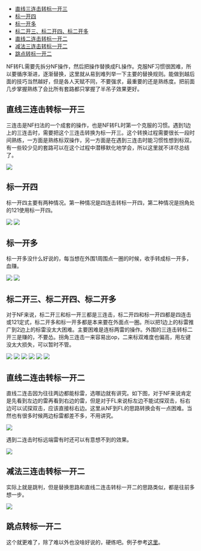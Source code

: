 - [直线三连击转标一开三](#直线三连击转标一开三)
- [标一开四](#标一开四)
- [标一开多](#标一开多)
- [标二开三、标二开四、标二开多](#标二开三标二开四标二开多)
- [直线二连击转标一开二](#直线二连击转标一开二)
- [减法三连击转标一开二](#减法三连击转标一开二)
- [跳点转标一开二](#跳点转标一开二)

NF转FL需要先拆分NF操作，然后把操作替换成FL操作。克服NF习惯很困难，所以要循序渐进，逐渐替换，这里就从易到难列举一下主要的替换规则。能做到越后面的技巧当然越好，但是各人天赋不同，不要强求，最重要的还是熟练度。把前面几步掌握熟练了会比所有套路都只掌握了半吊子效果更好。

## 直线三连击转标一开三
三连击是NF扫法的一个成套的操作，也是NF转FL时第一个克服的习惯。遇到1边上的三连击时，需要把这个三连击转换为标一开三。这个转换过程需要很长一段时间熟练，一方面是熟练标双操作，另一方面是在遇到三连击时能习惯性想到标双。有一些较少见的套路可以在这个过程中潜移默化地学会，所以这里就不详尽总结了。

![](https://github.com/putianyi889/Minesweeper-makes-me-happy/blob/main/wiki/images/Road-of-Minesweeper/标一开三1.png)

## 标一开四
标一开四主要有两种情况。第一种情况是四连击转标一开四，第二种情况是拐角处的121使用标一开四。

![](https://github.com/putianyi889/Minesweeper-makes-me-happy/blob/main/wiki/images/Road-of-Minesweeper/标一开四2.png)
![](https://github.com/putianyi889/Minesweeper-makes-me-happy/blob/main/wiki/images/Road-of-Minesweeper/标一开四1.png)

## 标一开多
标一开多没什么好说的，每当想在外围1周围点一圈的时候，收手转成标一开多，血赚。

![](https://github.com/putianyi889/Minesweeper-makes-me-happy/blob/main/wiki/images/Road-of-Minesweeper/标一开多1.png)
![](https://github.com/putianyi889/Minesweeper-makes-me-happy/blob/main/wiki/images/Road-of-Minesweeper/标一开多2.png)

## 标二开三、标二开四、标二开多
对于NF来说，标二开三和标一开三都是三连击，标二开四和标一开四都是四连击或121定式，标二开多和标一开多都是本来要在外面点一圈。所以把1边上的标雷推广到2边上的标雷没太大困难。主要困难是连标两雷的操作。外围的三连击转标二开三是赚的，不要怂。拐角三连击一来容易出op，二来标双难度也偏高，用左键没太大损失，可以暂时不管。

![](https://github.com/putianyi889/Minesweeper-makes-me-happy/blob/main/wiki/images/Road-of-Minesweeper/标二开三1.png)
![](https://github.com/putianyi889/Minesweeper-makes-me-happy/blob/main/wiki/images/Road-of-Minesweeper/标二开三2.png)
![](https://github.com/putianyi889/Minesweeper-makes-me-happy/blob/main/wiki/images/Road-of-Minesweeper/标二开三3.png)
![](https://github.com/putianyi889/Minesweeper-makes-me-happy/blob/main/wiki/images/Road-of-Minesweeper/标二开四1.png)
![](https://github.com/putianyi889/Minesweeper-makes-me-happy/blob/main/wiki/images/Road-of-Minesweeper/标二开四2.png)
![](https://github.com/putianyi889/Minesweeper-makes-me-happy/blob/main/wiki/images/Road-of-Minesweeper/标二开四3.png)

## 直线二连击转标一开二
直线二连击因为往往两边都能标雷，选哪边就有讲究。如下图，对于NF来说肯定是先看到左边的雷再看到右边的雷，但是对于FL来说标左边不能试探双击，标右边可以试探双击，应该直接标右边。这里从NF到FL的思路转换会有一点困难。当然也有很多时候两边标雷都差不多，不用讲究。

![](https://github.com/putianyi889/Minesweeper-makes-me-happy/blob/main/wiki/images/Road-of-Minesweeper/标一开二1.png)

遇到二连击时标远端雷有时还可以有意想不到的效果。

![](https://github.com/putianyi889/Minesweeper-makes-me-happy/blob/main/wiki/images/Road-of-Minesweeper/标一开四3.png)


## 减法三连击转标一开二
实际上就是跳判，但是替换思路和直线二连击转标一开二的思路类似，都是往前多想一步。

![](https://github.com/putianyi889/Minesweeper-makes-me-happy/blob/main/wiki/images/Road-of-Minesweeper/标一开二2.png)

## 跳点转标一开二
这个就更难了，除了难以外也没啥好说的，硬练吧。例子参考[这里](https://github.com/putianyi889/Minesweeper-makes-me-happy/wiki/%E6%93%8D%E4%BD%9C%E6%96%B9%E6%B3%95%E5%8F%8A%E5%A5%97%E8%B7%AF#%E6%A0%87%E4%B8%80%E5%BC%80%E4%BA%8C%E5%92%8C%E6%A0%87%E4%BA%8C%E5%BC%80%E4%B8%89)。
